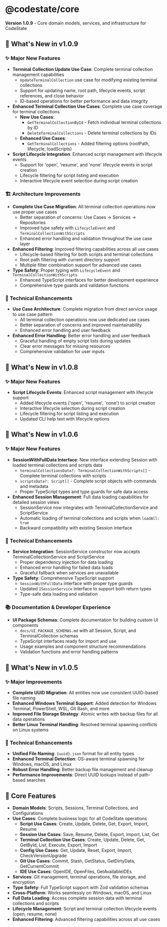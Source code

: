 # @codestate/core

**Version 1.0.9** - Core domain models, services, and infrastructure for CodeState

## 🚀 What's New in v1.0.9

### ✨ **Major New Features**
- **Terminal Collection Update Use Case**: Complete terminal collection management capabilities
  - `UpdateTerminalCollection` use case for modifying existing terminal collections
  - Support for updating name, root path, lifecycle events, script references, and close behavior
  - ID-based operations for better performance and data integrity
- **Enhanced Terminal Collection Use Cases**: Complete use case coverage for terminal collections
  - **New Use Cases**:
    - `GetTerminalCollectionById` - Fetch individual terminal collections by ID
    - `DeleteTerminalCollections` - Delete terminal collections by IDs
  - **Enhanced Use Cases**:
    - `GetTerminalCollections` - Added filtering options (rootPath, lifecycle, loadScripts)
- **Script Lifecycle Integration**: Enhanced script management with lifecycle events
  - Support for 'open', 'resume', and 'none' lifecycle events in script creation
  - Lifecycle filtering for script listing and execution
  - Interactive lifecycle event selection during script creation

### 🏗️ **Architecture Improvements**
- **Complete Use Case Migration**: All terminal collection operations now use proper use cases
  - Better separation of concerns: Use Cases → Services → Repositories
  - Improved type safety with `LifecycleEvent` and `TerminalCollectionWithScripts`
  - Enhanced error handling and validation throughout the use case layer
- **Enhanced Filtering**: Improved filtering capabilities across all use cases
  - Lifecycle-based filtering for both scripts and terminal collections
  - Root path filtering with current directory support
  - Multiple filter combination support for advanced use cases
- **Type Safety**: Proper typing with `LifecycleEvent` and `TerminalCollectionWithScripts`
  - Enhanced TypeScript interfaces for better development experience
  - Comprehensive type guards and validation functions

### 🔧 **Technical Enhancements**
- **Use Case Architecture**: Complete migration from direct service usage to use case pattern
  - All terminal collection operations now use dedicated use cases
  - Better separation of concerns and improved maintainability
  - Enhanced error handling and user feedback
- **Enhanced Error Handling**: Better error handling and user feedback
  - Graceful handling of empty script lists during updates
  - Clear error messages for missing resources
  - Comprehensive validation for user inputs

## 🚀 What's New in v1.0.8

### ✨ **Major New Features**
- **Script Lifecycle Events**: Enhanced script management with lifecycle support
  - Added lifecycle events ('open', 'resume', 'none') to script creation
  - Interactive lifecycle selection during script creation
  - Lifecycle filtering for script listing and execution
  - Updated CLI help text with lifecycle options

## 🚀 What's New in v1.0.6

### ✨ **Major New Features**
- **SessionWithFullData Interface**: New interface extending Session with loaded terminal collections and scripts data
  - `terminalCollectionsData?: TerminalCollectionWithScripts[]` - Complete terminal collections with scripts
  - `scriptsData?: Script[]` - Complete script objects with commands and metadata
  - Proper TypeScript types and type guards for safe data access
- **Enhanced Session Management**: Full data loading capabilities for detailed session views
  - SessionService now integrates with TerminalCollectionService and ScriptService
  - Automatic loading of terminal collections and scripts when `loadAll: true`
  - Backward compatibility with existing Session interface

### 🔧 **Technical Enhancements**
- **Service Integration**: SessionService constructor now accepts TerminalCollectionService and ScriptService
  - Proper dependency injection for data loading
  - Enhanced error handling for failed data loads
  - Graceful fallback when services are unavailable
- **Type Safety**: Comprehensive TypeScript support
  - `SessionWithFullData` interface with proper type guards
  - Updated `ISessionService` interface to support both return types
  - Type-safe data loading and validation

### 📚 **Documentation & Developer Experience**
- **UI Package Schemas**: Complete documentation for building custom UI components
  - `docs/UI_PACKAGE_SCHEMAS.md` with all Session, Script, and TerminalCollection schemas
  - TypeScript interfaces ready for import and use
  - Usage examples and component structure recommendations
  - Validation functions and error handling patterns

## 🚀 What's New in v1.0.5

### ✨ **Major Improvements**
- **Complete UUID Migration**: All entities now use consistent UUID-based file naming
- **Enhanced Windows Terminal Support**: Added detection for Windows Terminal, PowerShell, WSL, Git Bash, and more
- **Improved File Storage Strategy**: Atomic writes with backup files for all data operations
- **Better Linux Terminal Handling**: Resolved terminal spawning conflicts on Linux systems

### 🔧 **Technical Enhancements**
- **Unified File Naming**: `{uuid}.json` format for all entity types
- **Enhanced Terminal Detection**: OS-aware terminal spawning for Windows, macOS, and Linux
- **Robust Error Handling**: Better backup file management and cleanup
- **Performance Improvements**: Direct UUID lookups instead of path-based searches

## 🌟 Core Features

- **Domain Models**: Scripts, Sessions, Terminal Collections, and Configurations
- **Use Cases**: Complete business logic for all CodeState operations
  - **Script Use Cases**: Create, Update, Delete, Get, Export, Import, Resume
  - **Session Use Cases**: Save, Resume, Delete, Export, Import, List, Get
  - **Terminal Collection Use Cases**: Create, Update, Delete, Get, GetById, List, Execute, Export, Import
  - **Config Use Cases**: Get, Update, Reset, Export, Import, CheckVersionUpgrade
  - **Git Use Cases**: Commit, Stash, GetStatus, GetDirtyData, GetCurrentCommit
  - **IDE Use Cases**: OpenIDE, OpenFiles, GetAvailableIDEs
- **Services**: Git management, terminal operations, file storage, and encryption
- **Type Safety**: Full TypeScript support with Zod validation schemas
- **Cross-Platform**: Works seamlessly on Windows, macOS, and Linux
- **Full Data Loading**: Access complete session data with terminal collections and scripts
- **Lifecycle Management**: Script and terminal collection lifecycle events (open, resume, none)
- **Enhanced Filtering**: Advanced filtering capabilities across all use cases
